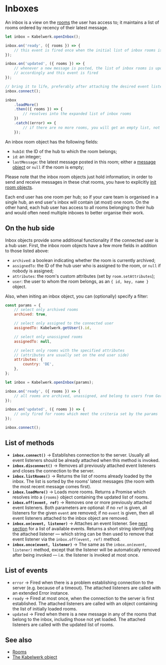 # Inboxes

An inbox is a view on the [rooms](./rooms.md) the user has access to; it maintains a list of rooms ordered by recency of their latest message.

```js
let inbox = Kabelwerk.openInbox();

inbox.on('ready', ({ rooms }) => {
    // this event is fired once when the initial list of inbox rooms is loaded
});

inbox.on('updated', ({ rooms }) => {
    // whenever a new message is posted, the list of inbox rooms is updated
    // accordingly and this event is fired
});

// bring it to life, preferably after attaching the desired event listeners
inbox.connect();

inbox
    .loadMore()
    .then(({ rooms }) => {
        // resolves into the expanded list of inbox rooms
    })
    .catch((error) => {
        // if there are no more rooms, you will get an empty list, not an error
    });
```

An inbox room object has the following fields:

-   `hubId`: the ID of the hub to which the room belongs;
-   `id`: an integer;
-   `lastMessage`: the latest message posted in this room; either a [message object](./rooms.md#messaging) or `null` if the room is empty;

Please note that the inbox room objects just hold information; in order to send and receive messages in these chat rooms, you have to explicitly [init room objects](./rooms.md).

Each end user has one room per hub; so if your care team is organised in a single hub, an end user's inbox will contain (at most) one room. On the other hand, each hub user has access to all rooms belonging to their hub and would often need multiple inboxes to better organise their work.

## On the hub side

Inbox objects provide some additional functionality if the connected user is a hub user. First, the inbox room objects have a few more fields in addition to those listed above:

-   `archived`: a boolean indicating whether the room is currently archived;
-   `assignedTo`: the ID of the hub user who is assigned to the room, or `null` if nobody is assigned;
-   `attributes`: the room's custom attributes (set by `room.setAttributes`);
-   `user`: the user to whom the room belongs, as an `{ id, key, name }` object.

Also, when initing an inbox object, you can (optionally) specify a filter:

```js
const params = {
    // select only archived rooms
    archived: true,

    // select only assigned to the connected user
    assignedTo: Kabelwerk.getUser().id,

    // select only unassigned rooms
    assignedTo: null,

    // select only rooms with the specified attributes
    // (attributes are usually set on the end user side)
    attributes: {
        country: 'DE',
    },
};

let inbox = Kabelwerk.openInbox(params);

inbox.on('ready', ({ rooms }) => {
    // all rooms are archived, unassigned, and belong to users from Germany
});

inbox.on('updated', ({ rooms }) => {
    // only fired for rooms which meet the criteria set by the params
});

inbox.connect();
```

## List of methods

-   **`inbox.connect()`** → Establishes connection to the server. Usually all event listeners should be already attached when this method is invoked.
-   **`inbox.disconnect()`** → Removes all previously attached event listeners and closes the connection to the server.
-   **`inbox.listRooms()`** → Returns the list of rooms already loaded by the inbox. The list is sorted by the rooms' latest messages (the room with the most recent message comes first).
-   **`inbox.loadMore()`** → Loads more rooms. Returns a Promise which resolves into a `{rooms}` object containing the updated list of rooms.
-   **`inbox.off(event, ref)`** → Removes one or more previously attached event listeners. Both parameters are optional: if no `ref` is given, all listeners for the given `event` are removed; if no `event` is given, then all event listeners attached to the inbox object are removed.
-   **`inbox.on(event, listener)`** → Attaches an event listener. See [next section](#list-of-events) for a list of available events. Returns a short string identifying the attached listener — which string can be then used to remove that event listener via the `inbox.off(event, ref)` method.
-   **`inbox.once(event, listener)`** → The same as the `inbox.on(event, listener)` method, except that the listener will be automatically removed after being invoked — i.e. the listener is invoked at most once.

## List of events

-   `error` → Fired when there is a problem establishing connection to the server (e.g. because of a timeout). The attached listeners are called with an extended Error instance.
-   `ready` → Fired at most once, when the connection to the server is first established. The attached listeners are called with an object containing the list of initially loaded rooms.
-   `updated` → Fired when there is a new message in any of the rooms that belong to the inbox, including those not yet loaded. The attached listeners are called with the updated list of rooms.

## See also

-   [Rooms](./rooms.md)
-   [The Kabelwerk object](./kabelwerk.md)
